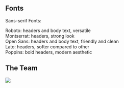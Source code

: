 ## **Fonts**
Sans-serif Fonts: <br>

Roboto:  headers and body text, versatile <br>
Montserrat: headers, strong look <br>
Open Sans: headers and body text, friendly and clean <br>
Lato: headers, softer compared to other <br>
Poppins: bold headers, modern aesthetic <br>

## **The Team**
<a href="https://github.com/darkosto0/Web-Design-Tourney/graphs/contributors">
  <img src="https://contrib.rocks/image?repo=darkosto0/Web-Design-Tourney" />
</a>